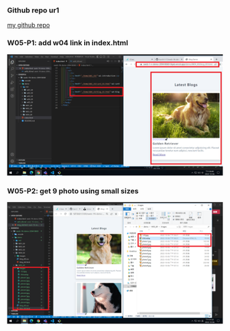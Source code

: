 ### Github repo ur1

[my github repo](https://github.com/kurch1117/sweb-1N-demo-209418069)

### W05-P1: add w04 link in index.html

![](w05-p1.png)

### W05-P2: get 9 photo using small sizes

![](w05-p2.png)
